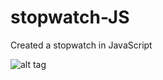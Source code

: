 # stopwatch-JS
Created a stopwatch in JavaScript 

![alt tag](https://s9.postimg.org/c963v4cq7/Screen_Shot_2016_09_17_at_21_10_42.png)
